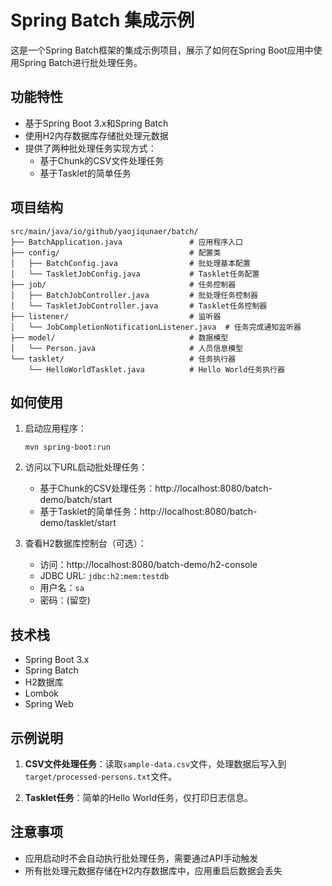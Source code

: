 # Spring Batch 集成示例

这是一个Spring Batch框架的集成示例项目，展示了如何在Spring Boot应用中使用Spring Batch进行批处理任务。

## 功能特性

- 基于Spring Boot 3.x和Spring Batch
- 使用H2内存数据库存储批处理元数据
- 提供了两种批处理任务实现方式：
  - 基于Chunk的CSV文件处理任务
  - 基于Tasklet的简单任务

## 项目结构

```
src/main/java/io/github/yaojiqunaer/batch/
├── BatchApplication.java               # 应用程序入口
├── config/                             # 配置类
│   ├── BatchConfig.java                # 批处理基本配置
│   └── TaskletJobConfig.java           # Tasklet任务配置
├── job/                                # 任务控制器
│   ├── BatchJobController.java         # 批处理任务控制器
│   └── TaskletJobController.java       # Tasklet任务控制器
├── listener/                           # 监听器
│   └── JobCompletionNotificationListener.java  # 任务完成通知监听器
├── model/                              # 数据模型
│   └── Person.java                     # 人员信息模型
└── tasklet/                            # 任务执行器
    └── HelloWorldTasklet.java          # Hello World任务执行器
```

## 如何使用

1. 启动应用程序：
   ```
   mvn spring-boot:run
   ```

2. 访问以下URL启动批处理任务：
   - 基于Chunk的CSV处理任务：http://localhost:8080/batch-demo/batch/start
   - 基于Tasklet的简单任务：http://localhost:8080/batch-demo/tasklet/start

3. 查看H2数据库控制台（可选）：
   - 访问：http://localhost:8080/batch-demo/h2-console
   - JDBC URL: `jdbc:h2:mem:testdb`
   - 用户名：`sa`
   - 密码：(留空)

## 技术栈

- Spring Boot 3.x
- Spring Batch
- H2数据库
- Lombok
- Spring Web

## 示例说明

1. **CSV文件处理任务**：读取`sample-data.csv`文件，处理数据后写入到`target/processed-persons.txt`文件。

2. **Tasklet任务**：简单的Hello World任务，仅打印日志信息。

## 注意事项

- 应用启动时不会自动执行批处理任务，需要通过API手动触发
- 所有批处理元数据存储在H2内存数据库中，应用重启后数据会丢失 